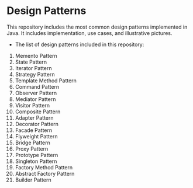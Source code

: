 # Design Patterns
This repository includes the most common design patterns implemented in Java. It includes implementation, use cases, and illustrative pictures.
* The list of design patterns included in this repository:
1. Memento Pattern
2. State Pattern
3. Iterator Pattern
4. Strategy Pattern
5. Template Method Pattern
6. Command Pattern
7. Observer Pattern
8. Mediator Pattern
9. Visitor Pattern
10. Composite Pattern
11. Adapter Pattern
12. Decorator Pattern
13. Facade Pattern
14. Flyweight Pattern
15. Bridge Pattern
16. Proxy Pattern
17. Prototype Pattern
18. Singleton Pattern
19. Factory Method Pattern
20. Abstract Factory Pattern
21. Builder Pattern

